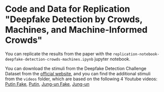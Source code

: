 # Code and Data for Replication "Deepfake Detection by Crowds, Machines, and Machine-Informed Crowds"

You can replicate the results from the paper with the `replication-notebook-deepfake-detection-crowds-machines.ipynb` jupyter notebook.

You can download the stimuli from the Deepfake Detection Challenge Dataset from the [official website](dfdc.ai), and you can find the additional stimuli from the `videos` folder, which are based on the following 4 Youtube videos: [Putin Fake](https://www.youtube.com/watch?v=sbFHhpYU15w), [Putin](https://www.youtube.com/watch?v=1CnyqLogH0Y), [Jung-un Fake](https://www.youtube.com/watch?v=ERQlaJ_czHU), [Jung-un](https://www.youtube.com/watch?v=exI0FEubxO0)

